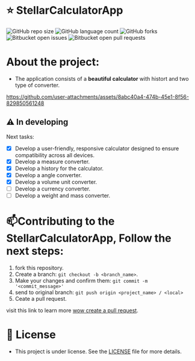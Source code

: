 # ⭐ StellarCalculatorApp

![GitHub repo size](https://img.shields.io/github/repo-size/EDUDESTROER/StellarCalculatorApp?style=for-the-badge)
![GitHub language count](https://img.shields.io/github/languages/count/EDUDESTROER/StellarCalculatorApp?style=for-the-badge)
![GitHub forks](https://img.shields.io/github/forks/EDUDESTROER/StellarCalculatorApp?style=for-the-badge)
![Bitbucket open issues](https://img.shields.io/bitbucket/issues/EDUDESTROER/StellarCalculatorApp?style=for-the-badge)
![Bitbucket open pull requests](https://img.shields.io/bitbucket/pr-raw/EDUDESTROER/StellarCalculatorApp?style=for-the-badge)

# About the project:

- The application consists of a **beautiful calculator** with histort and two type of converter.



https://github.com/user-attachments/assets/8abc40a4-474b-45e1-8f56-829850561248




## ⚠️ In developing

Next tasks:

- [x] Develop a user-friendly, responsive calculator designed to ensure compatibility across all devices.
- [x] Develop a measure converter.
- [x] Develop a history for the calculator.
- [x] Develop a angle converter.
- [x] Develop a volume unit converter. 
- [ ] Develop a currency converter.
- [ ] Develop a weight and mass converter.

# 📫Contributing to the StellarCalculatorApp, Follow the next steps:

1. fork this repository.
2. Create a branch: `git checkout -b <branch_name>`.
3. Make your changes and confirm them: `git commit -m '<commit_message>'`
4. send to original branch: `git push origin <project_name> / <local>`
5. Ceate a pull request.

visit this link to learn more [wow create a pull request](https://help.github.com/en/github/collaborating-with-issues-and-pull-requests/creating-a-pull-request).

# 📝 License
- This project is under license. See the [LICENSE](LICENSE.md) file for more details.
